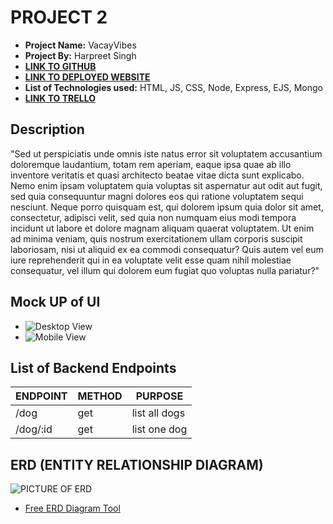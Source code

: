 # PROJECT 2

- **Project Name:** VacayVibes
- **Project By:** Harpreet Singh
- [**LINK TO GITHUB**](http://www.github.com)
- [**LINK TO DEPLOYED WEBSITE**](http://www.render.com)
- **List of Technologies used:** HTML, JS, CSS, Node, Express, EJS, Mongo
- [**LINK TO TRELLO**](http://www.render.com)

## Description

"Sed ut perspiciatis unde omnis iste natus error sit voluptatem accusantium doloremque laudantium, totam rem aperiam, eaque ipsa quae ab illo inventore veritatis et quasi architecto beatae vitae dicta sunt explicabo. Nemo enim ipsam voluptatem quia voluptas sit aspernatur aut odit aut fugit, sed quia consequuntur magni dolores eos qui ratione voluptatem sequi nesciunt. Neque porro quisquam est, qui dolorem ipsum quia dolor sit amet, consectetur, adipisci velit, sed quia non numquam eius modi tempora incidunt ut labore et dolore magnam aliquam quaerat voluptatem. Ut enim ad minima veniam, quis nostrum exercitationem ullam corporis suscipit laboriosam, nisi ut aliquid ex ea commodi consequatur? Quis autem vel eum iure reprehenderit qui in ea voluptate velit esse quam nihil molestiae consequatur, vel illum qui dolorem eum fugiat quo voluptas nulla pariatur?"

## Mock UP of UI

- ![Desktop View](http://imgur.com)
- ![Mobile View](http://imgur.com)

## List of Backend Endpoints

| ENDPOINT | METHOD | PURPOSE |
|----------|--------|---------|
| /dog | get | list all dogs |
|/dog/:id | get | list one dog |

## ERD (ENTITY RELATIONSHIP DIAGRAM)

![PICTURE OF ERD](http://imgur.com)

- [Free ERD Diagram Tool](https://dbdiagram.io/home)